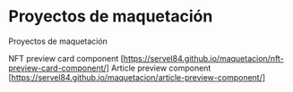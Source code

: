 # Proyectos de maquetación

Proyectos de maquetación

NFT preview card component [https://servel84.github.io/maquetacion/nft-preview-card-component/]
Article preview component [https://servel84.github.io/maquetacion/article-preview-component/]